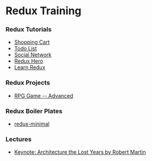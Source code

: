 # Redux Training 

### Redux Tutorials
  - [Shopping Cart](./shopping-cart)
  - [Todo List](./todo-list)
  - [Social Network](./social-network) 
  - [Redux Hero](reduxhero)
  - [Learn Redux](learnredux)

### Redux Projects
  - [RPG Game -- Advanced](reduxrpg)


### Redux Boiler Plates
  - [redux-minimal][reduxminimal]




### Lectures
  - [Keynote: Architecture the Lost Years by Robert Martin](architectureRobertMartin)



  [learnredux]: https://learnredux.com/
  [reduxrpg]: https://github.com/perryf/reduxrpg
  [reduxhero]: https://decembersoft.com/posts/redux-hero-part-1-a-hero-is-born-a-fun-introduction-to-redux-js/
  
  [reduxminimal]:https://github.com/catalin-luntraru/redux-minimal

  [architectureRobertMartin]: https://www.youtube.com/watch?v=WpkDN78P884